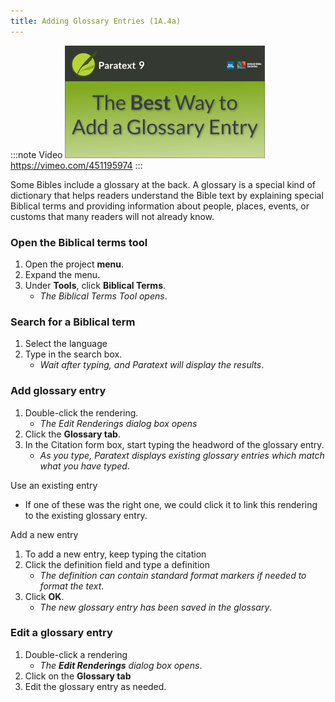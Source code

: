 ```yaml
---
title: Adding Glossary Entries (1A.4a)
---
```


:::note Video
[![ ](../../media/1A.4a.png)](https://vimeo.com/451195974)  
https://vimeo.com/451195974
:::

Some Bibles include a glossary at the back. A glossary is a special kind of dictionary that helps readers understand the Bible text by explaining special Biblical terms and providing information about people, places, events, or customs that many readers will not already know.

### Open the Biblical terms tool

1.   Open the project **menu**.
1.   Expand the menu.
1.   Under **Tools**, click **Biblical Terms**.
      -  *The Biblical Terms Tool opens*.

### Search for a Biblical term

1.   Select the language
1.   Type in the search box.
      -  *Wait after typing, and Paratext will display the results*.

### Add glossary entry

1.   Double-click the rendering.
     -  *The Edit Renderings dialog box opens*
1.   Click the **Glossary tab**.
1.   In the Citation form box, start typing the headword of the glossary entry.
     -  *As you type, Paratext displays existing glossary entries which match what you have typed*.

Use an existing entry
-  If one of these was the right one, we could click it to link this rendering to the existing glossary entry.

Add a new entry  
1.   To add a new entry, keep typing the citation
2.   Click the definition field and type a definition
     -  *The definition can contain standard format markers if needed to format the text*.
3.   Click **OK**.
      -  *The new glossary entry has been saved in the glossary*.

### Edit a glossary entry

1.   Double-click a rendering
      -  *The **Edit Renderings** dialog box opens*.
2.   Click on the **Glossary tab**
3.   Edit the glossary entry as needed.

